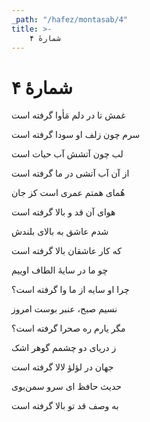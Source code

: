 ```yaml
---
_path: "/hafez/montasab/4"
title: >-
    شمارهٔ ۴
---
```

# شمارهٔ ۴

<div class="b" id="bn1"><div class="m1"><p>غمش تا در دلم مَأوا گرفته است</p></div>
<div class="m2"><p>سرم چون زلف او سودا گرفته است</p></div></div>
<div class="b" id="bn2"><div class="m1"><p>لب چون آتشش آب حیات است</p></div>
<div class="m2"><p>از آن آب آتشی در ما گرفته است</p></div></div>
<div class="b" id="bn3"><div class="m1"><p>هُمای همتم عمری است کز جان</p></div>
<div class="m2"><p>هوای آن قد و بالا گرفته است</p></div></div>
<div class="b" id="bn4"><div class="m1"><p>شدم عاشق به بالای بلندش</p></div>
<div class="m2"><p>که کار عاشقان بالا گرفته است</p></div></div>
<div class="b" id="bn5"><div class="m1"><p>چو ما در سایهٔ الطاف اوییم</p></div>
<div class="m2"><p>چرا او سایه از ما وا گرفته است؟</p></div></div>
<div class="b" id="bn6"><div class="m1"><p>نسیم صبح، عنبر بوست امروز</p></div>
<div class="m2"><p>مگر یارم ره صحرا گرفته است؟</p></div></div>
<div class="b" id="bn7"><div class="m1"><p>ز دریای دو چشمم گوهر اشک</p></div>
<div class="m2"><p>جهان در لؤلؤ لالا گرفته است</p></div></div>
<div class="b" id="bn8"><div class="m1"><p>حدیث حافظ ای سرو سمن‌بوی</p></div>
<div class="m2"><p>به وصف قد تو بالا گرفته است</p></div></div>
